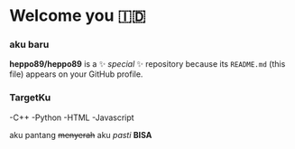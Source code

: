 # Welcome you 🇮🇩

### aku baru

**heppo89/heppo89** is a ✨ _special_ ✨ repository because its `README.md` (this file) appears on your GitHub profile.

### TargetKu
-C++
-Python
-HTML
-Javascript

aku pantang ~~menyerah~~
aku *pasti* **BISA**

